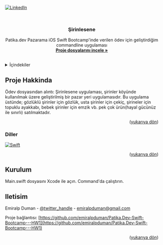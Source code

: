 <!-- Improved compatibility of yukarıya dön link: See: https://github.com/othneildrew/Best-README-Template/pull/73 -->
<a name="readme-top"></a>
<!--
*** Thanks for checking out the Best-README-Template. If you have a suggestion
*** that would make this better, please fork the repo and create a pull request
*** or simply open an issue with the tag "enhancement".
*** Don't forget to give the project a star!
*** Thanks again! Now go create something AMAZING! :D
-->



<!-- PROJECT SHIELDS -->
<!--
*** I'm using markdown "reference style" links for readability.
*** Reference links are enclosed in brackets [ ] instead of parentheses ( ).
*** See the bottom of this document for the declaration of the reference variables
*** for contributors-url, forks-url, etc. This is an optional, concise syntax you may use.
*** https://www.markdownguide.org/basic-syntax/#reference-style-links
-->
[![LinkedIn][linkedin-shield]][linkedin-url]



<!-- PROJECT LOGO -->
<br />
<div align="center">
<h3 align="center">Şirinlesene</h3>

  <p align="center">
    Patika.dev Pazarama iOS Swift Bootcamp'inde verilen ödev için geliştirdiğim commandline uygulaması
    <br />
    <a href="https://github.com/emiralpduman/Patika.Dev-Swift-Bootcamp---HW1/tree/main/week1_work1"><strong>Proje dosyalarını incele »</strong></a>
    <br />
    <br />

  </p>
</div>



<!-- TABLE OF CONTENTS -->
<details>
  <summary>İçindekiler</summary>
  <ol>
    <li>
      <a href="#proje-hakkinda">Proje Hakkında</a>
      <ul>
        <li><a href="#diller">Diller</a></li>
      </ul>
    </li>
    <li>
      <a href="#kurulum">Kurulum</a>
    </li>
    <li><a href="#iletisim">Iletisim</a></li>
  </ol>
</details>



<!-- ABOUT THE PROJECT -->
## Proje Hakkinda

Ödev dosyasından alıntı: Şirinlesene uygulaması, şirinler köyünde kullanılmak üzere geliştirilmiş bir pazar yeri uygulamasıdır. Bu uygulama üstünde; gözlüklü şirinler için gözlük, usta şirinler için çekiç, şirineler için topuklu ayakkabı, bebek şirinler için emzik vb. pek çok ürün(hayal gücünüz ile sınırlı) satılmaktadır. 

<p align="right">(<a href="#readme-top">yukarıya dön</a>)</p>



### Diller

[![Swift][Swift]][Swift-url]

<p align="right">(<a href="#readme-top">yukarıya dön</a>)</p>



<!-- GETTING STARTED -->
## Kurulum

Main.swift dosyasını Xcode ile açın. Command'da çalıştırın.

<!-- CONTACT -->
## Iletisim

Emiralp Duman - [@twitter_handle](https://twitter.com/emiralpduman) - emiralpduman@gmail.com

Proje bağlantısı: [https://github.com/emiralpduman/Patika.Dev-Swift-Bootcamp---HW1](https://github.com/emiralpduman/Patika.Dev-Swift-Bootcamp---HW1)

<p align="right">(<a href="#readme-top">yukarıya dön</a>)</p>



<!-- MARKDOWN LINKS & IMAGES -->
<!-- https://www.markdownguide.org/basic-syntax/#reference-style-links -->
[contributors-shield]: https://img.shields.io/github/contributors/emiralpduman/Patika.Dev-Swift-Bootcamp---HW1.svg?style=for-the-badge
[contributors-url]: https://github.com/emiralpduman/Patika.Dev-Swift-Bootcamp---HW1/graphs/contributors
[forks-shield]: https://img.shields.io/github/forks/emiralpduman/Patika.Dev-Swift-Bootcamp---HW1.svg?style=for-the-badge
[forks-url]: https://github.com/emiralpduman/Patika.Dev-Swift-Bootcamp---HW1/network/members
[stars-shield]: https://img.shields.io/github/stars/emiralpduman/Patika.Dev-Swift-Bootcamp---HW1.svg?style=for-the-badge
[stars-url]: https://github.com/emiralpduman/Patika.Dev-Swift-Bootcamp---HW1/stargazers
[issues-shield]: https://img.shields.io/github/issues/emiralpduman/Patika.Dev-Swift-Bootcamp---HW1.svg?style=for-the-badge
[issues-url]: https://github.com/emiralpduman/Patika.Dev-Swift-Bootcamp---HW1/issues
[license-shield]: https://img.shields.io/github/license/emiralpduman/Patika.Dev-Swift-Bootcamp---HW1.svg?style=for-the-badge
[license-url]: https://github.com/emiralpduman/Patika.Dev-Swift-Bootcamp---HW1/blob/master/LICENSE.txt
[linkedin-shield]: https://img.shields.io/badge/-LinkedIn-black.svg?style=for-the-badge&logo=linkedin&colorB=555
[linkedin-url]: https://linkedin.com/in/emiralp-duman
[product-screenshot]: images/screenshot.png
[Next.js]: https://img.shields.io/badge/next.js-000000?style=for-the-badge&logo=nextdotjs&logoColor=white
[Next-url]: https://nextjs.org/
[React.js]: https://img.shields.io/badge/React-20232A?style=for-the-badge&logo=react&logoColor=61DAFB
[React-url]: https://reactjs.org/
[Vue.js]: https://img.shields.io/badge/Vue.js-35495E?style=for-the-badge&logo=vuedotjs&logoColor=4FC08D
[Vue-url]: https://vuejs.org/
[Angular.io]: https://img.shields.io/badge/Angular-DD0031?style=for-the-badge&logo=angular&logoColor=white
[Angular-url]: https://angular.io/
[Svelte.dev]: https://img.shields.io/badge/Svelte-4A4A55?style=for-the-badge&logo=svelte&logoColor=FF3E00
[Svelte-url]: https://svelte.dev/
[Laravel.com]: https://img.shields.io/badge/Laravel-FF2D20?style=for-the-badge&logo=laravel&logoColor=white
[Laravel-url]: https://laravel.com
[Bootstrap.com]: https://img.shields.io/badge/Bootstrap-563D7C?style=for-the-badge&logo=bootstrap&logoColor=white
[Bootstrap-url]: https://getbootstrap.com
[JQuery.com]: https://img.shields.io/badge/jQuery-0769AD?style=for-the-badge&logo=jquery&logoColor=white
[JQuery-url]: https://jquery.com 
[Swift]: https://img.shields.io/badge/swift-F54A2A?style=for-the-badge&logo=swift&logoColor=white
[Swift-url]: https://www.apple.com/swift/
